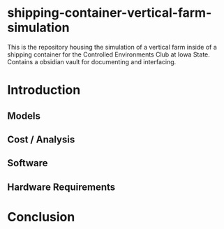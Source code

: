 # shipping-container-vertical-farm-simulation
This is the repository housing the simulation of a vertical farm inside of a shipping container for the Controlled Environments Club at Iowa State. Contains a obsidian vault for documenting and interfacing.

# Introduction 

## Models 

## Cost / Analysis 

## Software 

## Hardware Requirements 

# Conclusion
